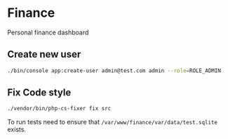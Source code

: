 # Finance
Personal finance dashboard

## Create new user
```bash
./bin/console app:create-user admin@test.com admin --role=ROLE_ADMIN
```
## Fix Code style
```bash
./vendor/bin/php-cs-fixer fix src
```

To run tests need to ensure that `/var/www/finance/var/data/test.sqlite` exists.

